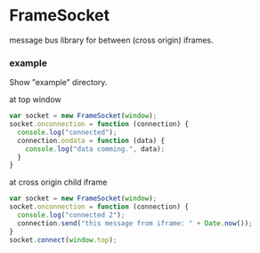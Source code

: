 FrameSocket
===========

message bus library for between (cross origin) iframes.

### example

Show "example" directory.

at top window
```javascript
var socket = new FrameSocket(window);
socket.onconnection = function (connection) {
  console.log("connected");
  connection.ondata = function (data) {
    console.log("data comming.", data);
  }
}
```

at cross origin child iframe
```javascript
var socket = new FrameSocket(window);
socket.onconnection = function (connection) {
  console.log("connected 2");
  connection.send("this message from iframe: " + Date.now());
}
socket.connect(window.top);
```
